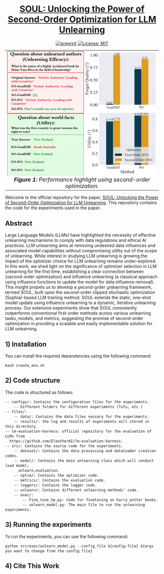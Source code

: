 <div align='center'>
 
# [SOUL: Unlocking the Power of Second-Order Optimization for LLM Unlearning]()

[![preprint](https://img.shields.io/static/v1?label=arXiv&message=2402.11846&color=B31B1B)](https://arxiv.org/pdf/2404.18239)
[![License: MIT](https://img.shields.io/badge/License-MIT-yellow.svg)](https://opensource.org/licenses/MIT)

<table align="center">
  <tr>
    <td align="center"> 
      <img src="assets/teaser.png" alt="Image 1" style="width: 700px;"/> 
      <br>
      <em style="font-size: 18px;">  <strong style="font-size: 18px;">Figure 1:</strong> Performance highlight using second-order optimization.</em>
    </td>
  </tr>
</table>
</div>

Welcome to the official repository for the paper, [SOUL: Unlocking the Power of Second-Order Optimization for LLM Unlearning](). This repository contains the code for the experiments used in the paper.

## Abstract
Large Language Models (LLMs) have highlighted the necessity of effective unlearning mechanisms to comply with data regulations and ethical AI practices. LLM unlearning aims at removing undesired data influences and associated model capabilities without compromising utility out of the scope of unlearning. While interest in studying LLM unlearning is growing,the impact of the optimizer choice for LLM unlearning remains under-explored. In this work, we shed light on the significance of optimizer selection in LLM unlearning for the first time, establishing a clear connection between {second-order optimization} and influence unlearning (a classical approach using influence functions to update the model for data influence removal).
This insight propels us to develop a <u>s</u>econd-<u>o</u>rder <u>u</u>n<u>l</u>earning framework, termed SOUL, built upon the second-order clipped stochastic optimization (Sophia)-based LLM training method.  SOUL  extends the static, one-shot model update using influence unlearning to a dynamic, iterative unlearning process. Our extensive experiments show that  SOUL consistently outperforms conventional first-order methods across various unlearning tasks, models, and metrics, suggesting the promise of second-order optimization in providing a scalable and easily implementable solution for LLM unlearning.


## 1) Installation
You can install the required dependencies using the following command:
```
bash create_env.sh
```

## 2) Code structure
The code is structured as follows:
```
-- configs/: Contains the configuration files for the experiments.
    -- Different folders for different experiments (Tofu, etc.)
-- files/: 
    -- data/: Contains the data files nessary for the experiments.
    -- results/: the log and results of experiments will stored in this directory.
-- lm-evaluation-harness: official repository for the evaluation of LLMs from      
  https://github.com/EleutherAI/lm-evaluation-harness.
-- src/: Contains the source code for the experiments.
    -- dataset/: Contains the data processing and dataloader creation codes.
    -- model/: Contains the main unlearning class which will conduct load model, 
      unlearn,evaluation.
    -- optim/: Contains the optimizer code.
    -- metrics/: Contains the evaluation code.
    -- loggers/: Contains the logger code.
    -- unlearn/: Contains different unlearning methods' code.
    -- exec/:
        -- Fine_tune_hp.py: Code for finetuning on harry potter books.
        -- unlearn_model.py: The main file to run the unlearning experiments.
```

## 3) Running the experiments
To run the experiments, you can use the following command:
```
python src/exec/unlearn_model.py --config_file ${config-file} ${args you want to change from the config file}
```

## 4) Cite This Work
```

```
